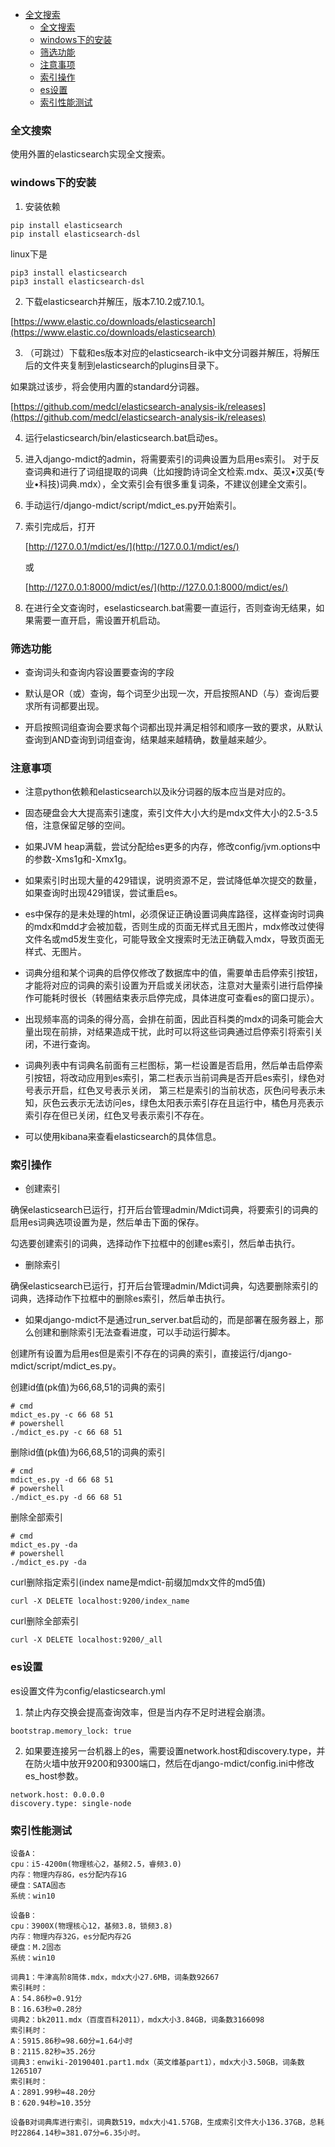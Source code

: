 - [全文搜索](#全文搜索)
  * [全文搜索](#全文搜索)
  * [windows下的安装](#windows下的安装)
  * [筛选功能](#筛选功能)
  * [注意事项](#注意事项)
  * [索引操作](#索引操作)
  * [es设置](#es设置)
  * [索引性能测试](#索引性能测试)

### 全文搜索

使用外置的elasticsearch实现全文搜索。

### windows下的安装

1. 安装依赖

```
pip install elasticsearch
pip install elasticsearch-dsl
```

linux下是

```
pip3 install elasticsearch
pip3 install elasticsearch-dsl
```

2. 下载elasticsearch并解压，版本7.10.2或7.10.1。

[https://www.elastic.co/downloads/elasticsearch](https://www.elastic.co/downloads/elasticsearch)

3. （可跳过）下载和es版本对应的elasticsearch-ik中文分词器并解压，将解压后的文件夹复制到elasticsearch的plugins目录下。

如果跳过该步，将会使用内置的standard分词器。

[https://github.com/medcl/elasticsearch-analysis-ik/releases](https://github.com/medcl/elasticsearch-analysis-ik/releases)

4. 运行elasticsearch/bin/elasticsearch.bat启动es。

5. 进入django-mdict的admin，将需要索引的词典设置为启用es索引。
   对于反查词典和进行了词组提取的词典（比如搜韵诗词全文检索.mdx、英汉•汉英(专业•科技)词典.mdx），全文索引会有很多重复词条，不建议创建全文索引。

6. 手动运行/django-mdict/script/mdict_es.py开始索引。

7. 索引完成后，打开
   
   [http://127.0.0.1/mdict/es/](http://127.0.0.1/mdict/es/)
   
   或

   [http://127.0.0.1:8000/mdict/es/](http://127.0.0.1:8000/mdict/es/)

8. 在进行全文查询时，eselasticsearch.bat需要一直运行，否则查询无结果，如果需要一直开启，需设置开机启动。

### 筛选功能

* 查询词头和查询内容设置要查询的字段

* 默认是OR（或）查询，每个词至少出现一次，开启按照AND（与）查询后要求所有词都要出现。

* 开启按照词组查询会要求每个词都出现并满足相邻和顺序一致的要求，从默认查询到AND查询到词组查询，结果越来越精确，数量越来越少。

### 注意事项

* 注意python依赖和elasticsearch以及ik分词器的版本应当是对应的。

* 固态硬盘会大大提高索引速度，索引文件大小大约是mdx文件大小的2.5-3.5倍，注意保留足够的空间。

* 如果JVM heap满载，尝试分配给es更多的内存，修改config/jvm.options中的参数-Xms1g和-Xmx1g。

* 如果索引时出现大量的429错误，说明资源不足，尝试降低单次提交的数量，如果查询时出现429错误，尝试重启es。

* es中保存的是未处理的html，必须保证正确设置词典库路径，这样查询时词典的mdx和mdd才会被加载，否则生成的页面无样式且无图片，mdx修改过使得文件名或md5发生变化，可能导致全文搜索时无法正确载入mdx，导致页面无样式、无图片。

* 词典分组和某个词典的启停仅修改了数据库中的值，需要单击启停索引按钮，才能将对应的词典的索引设置为开启或关闭状态，注意对大量索引进行启停操作可能耗时很长（转圈结束表示启停完成，具体进度可查看es的窗口提示）。

* 出现频率高的词条的得分高，会排在前面，因此百科类的mdx的词条可能会大量出现在前排，对结果造成干扰，此时可以将这些词典通过启停索引将索引关闭，不进行查询。

* 词典列表中有词典名前面有三栏图标，第一栏设置是否启用，然后单击启停索引按钮，将改动应用到es索引，第二栏表示当前词典是否开启es索引，绿色对号表示开启，红色叉号表示关闭，
  第三栏是索引的当前状态，灰色问号表示未知，灰色云表示无法访问es，绿色太阳表示索引存在且运行中，橘色月亮表示索引存在但已关闭，红色叉号表示索引不存在。

* 可以使用kibana来查看elasticsearch的具体信息。

### 索引操作

* 创建索引

确保elasticsearch已运行，打开后台管理admin/Mdict词典，将要索引的词典的启用es词典选项设置为是，然后单击下面的保存。

勾选要创建索引的词典，选择动作下拉框中的创建es索引，然后单击执行。

* 删除索引

确保elasticsearch已运行，打开后台管理admin/Mdict词典，勾选要删除索引的词典，选择动作下拉框中的删除es索引，然后单击执行。

* 如果django-mdict不是通过run_server.bat启动的，而是部署在服务器上，那么创建和删除索引无法查看进度，可以手动运行脚本。

创建所有设置为启用es但是索引不存在的词典的索引，直接运行/django-mdict/script/mdict_es.py。

创建id值(pk值)为66,68,51的词典的索引

```
# cmd
mdict_es.py -c 66 68 51
# powershell
./mdict_es.py -c 66 68 51
```

删除id值(pk值)为66,68,51的词典的索引

```
# cmd
mdict_es.py -d 66 68 51
# powershell
./mdict_es.py -d 66 68 51
```

删除全部索引

```
# cmd
mdict_es.py -da
# powershell
./mdict_es.py -da
```

curl删除指定索引(index name是mdict-前缀加mdx文件的md5值)

```
curl -X DELETE localhost:9200/index_name 
```
  
curl删除全部索引

```
curl -X DELETE localhost:9200/_all 
```

### es设置

es设置文件为config/elasticsearch.yml

1. 禁止内存交换会提高查询效率，但是当内存不足时进程会崩溃。

```
bootstrap.memory_lock: true
```

2. 如果要连接另一台机器上的es，需要设置network.host和discovery.type，并在防火墙中放开9200和9300端口，然后在django-mdict/config.ini中修改es_host参数。

```
network.host: 0.0.0.0
discovery.type: single-node
```

### 索引性能测试

```
设备A：
cpu：i5-4200m(物理核心2，基频2.5，睿频3.0)
内存：物理内存8G，es分配内存1G
硬盘：SATA固态
系统：win10

设备B：
cpu：3900X(物理核心12，基频3.8，锁频3.8)
内存：物理内存32G，es分配内存2G
硬盘：M.2固态
系统：win10

词典1：牛津高阶8简体.mdx，mdx大小27.6MB，词条数92667
索引耗时：
A：54.86秒=0.91分
B：16.63秒=0.28分
词典2：bk2011.mdx（百度百科2011），mdx大小3.84GB，词条数3166098
索引耗时：
A：5915.86秒=98.60分=1.64小时
B：2115.82秒=35.26分
词典3：enwiki-20190401.part1.mdx（英文维基part1），mdx大小3.50GB，词条数1265107
索引耗时：
A：2891.99秒=48.20分
B：620.94秒=10.35分

设备B对词典库进行索引，词典数519，mdx大小41.57GB，生成索引文件大小136.37GB，总耗时22864.14秒=381.07分=6.35小时。
```
